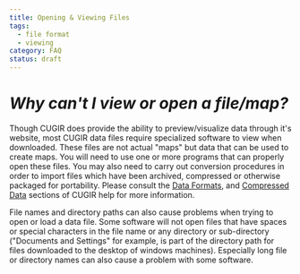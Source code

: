 ```yaml
---
title: Opening & Viewing Files
tags:
  - file format
  - viewing
category: FAQ
status: draft
---
```


# *Why can't I view or open a file/map?*
Though CUGIR does provide the ability to preview/visualize data through it's website, most CUGIR data files require specialized software to view when downloaded. These files are not actual "maps" but data that can be used to create maps. You will need to use one or more programs that can properly open these files. You may also need to carry out conversion procedures in order to import files which have been archived, compressed or otherwise packaged for portability. Please consult the [Data Formats](data-formats.md), and [Compressed Data](zip-file.md) sections of CUGIR help for more information.

File names and directory paths can also cause problems when trying to open or load a data file. Some software will not open files that have spaces or special characters in the file name or any directory or sub-directory ("Documents and Settings" for example, is part of the directory path for files downloaded to the desktop of windows machines). Especially long file or directory names can also cause a problem with some software.
